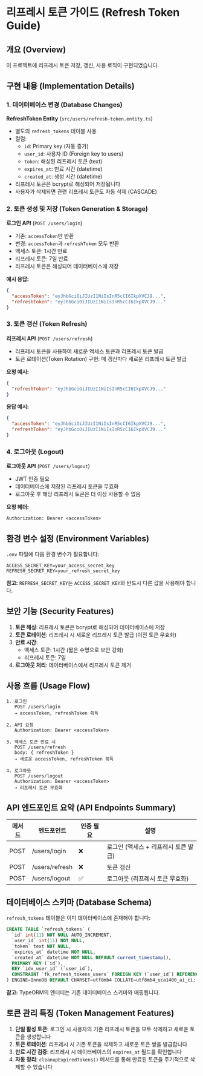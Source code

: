 # 리프레시 토큰 가이드 (Refresh Token Guide)

## 개요 (Overview)

이 프로젝트에 리프레시 토큰 저장, 갱신, 사용 로직이 구현되었습니다.

## 구현 내용 (Implementation Details)

### 1. 데이터베이스 변경 (Database Changes)

**RefreshToken Entity** (`src/users/refresh-token.entity.ts`)
- 별도의 `refresh_tokens` 테이블 사용
- 컬럼:
  - `id`: Primary key (자동 증가)
  - `user_id`: 사용자 ID (Foreign key to users)
  - `token`: 해싱된 리프레시 토큰 (text)
  - `expires_at`: 만료 시간 (datetime)
  - `created_at`: 생성 시간 (datetime)
- 리프레시 토큰은 bcrypt로 해싱되어 저장됩니다
- 사용자가 삭제되면 관련 리프레시 토큰도 자동 삭제 (CASCADE)

### 2. 토큰 생성 및 저장 (Token Generation & Storage)

**로그인 API** (`POST /users/login`)
- 기존: `accessToken`만 반환
- 변경: `accessToken`과 `refreshToken` 모두 반환
- 액세스 토큰: 1시간 만료
- 리프레시 토큰: 7일 만료
- 리프레시 토큰은 해싱되어 데이터베이스에 저장

**예시 응답:**
```json
{
  "accessToken": "eyJhbGciOiJIUzI1NiIsInR5cCI6IkpXVCJ9...",
  "refreshToken": "eyJhbGciOiJIUzI1NiIsInR5cCI6IkpXVCJ9..."
}
```

### 3. 토큰 갱신 (Token Refresh)

**리프레시 API** (`POST /users/refresh`)
- 리프레시 토큰을 사용하여 새로운 액세스 토큰과 리프레시 토큰 발급
- 토큰 로테이션(Token Rotation) 구현: 매 갱신마다 새로운 리프레시 토큰 발급

**요청 예시:**
```json
{
  "refreshToken": "eyJhbGciOiJIUzI1NiIsInR5cCI6IkpXVCJ9..."
}
```

**응답 예시:**
```json
{
  "accessToken": "eyJhbGciOiJIUzI1NiIsInR5cCI6IkpXVCJ9...",
  "refreshToken": "eyJhbGciOiJIUzI1NiIsInR5cCI6IkpXVCJ9..."
}
```

### 4. 로그아웃 (Logout)

**로그아웃 API** (`POST /users/logout`)
- JWT 인증 필요
- 데이터베이스에 저장된 리프레시 토큰을 무효화
- 로그아웃 후 해당 리프레시 토큰은 더 이상 사용할 수 없음

**요청 헤더:**
```
Authorization: Bearer <accessToken>
```

## 환경 변수 설정 (Environment Variables)

`.env` 파일에 다음 환경 변수가 필요합니다:

```
ACCESS_SECRET_KEY=your_access_secret_key
REFRESH_SECRET_KEY=your_refresh_secret_key
```

**참고:** `REFRESH_SECRET_KEY`는 `ACCESS_SECRET_KEY`와 반드시 다른 값을 사용해야 합니다.

## 보안 기능 (Security Features)

1. **토큰 해싱**: 리프레시 토큰은 bcrypt로 해싱되어 데이터베이스에 저장
2. **토큰 로테이션**: 리프레시 시 새로운 리프레시 토큰 발급 (이전 토큰 무효화)
3. **만료 시간**: 
   - 액세스 토큰: 1시간 (짧은 수명으로 보안 강화)
   - 리프레시 토큰: 7일
4. **로그아웃 처리**: 데이터베이스에서 리프레시 토큰 제거

## 사용 흐름 (Usage Flow)

```
1. 로그인
   POST /users/login
   → accessToken, refreshToken 획득

2. API 요청
   Authorization: Bearer <accessToken>
   
3. 액세스 토큰 만료 시
   POST /users/refresh
   body: { refreshToken }
   → 새로운 accessToken, refreshToken 획득

4. 로그아웃
   POST /users/logout
   Authorization: Bearer <accessToken>
   → 리프레시 토큰 무효화
```

## API 엔드포인트 요약 (API Endpoints Summary)

| 메서드 | 엔드포인트 | 인증 필요 | 설명 |
|--------|-----------|----------|------|
| POST | /users/login | ❌ | 로그인 (액세스 + 리프레시 토큰 발급) |
| POST | /users/refresh | ❌ | 토큰 갱신 |
| POST | /users/logout | ✅ | 로그아웃 (리프레시 토큰 무효화) |

## 데이터베이스 스키마 (Database Schema)

`refresh_tokens` 테이블은 이미 데이터베이스에 존재해야 합니다:

```sql
CREATE TABLE `refresh_tokens` (
  `id` int(11) NOT NULL AUTO_INCREMENT,
  `user_id` int(11) NOT NULL,
  `token` text NOT NULL,
  `expires_at` datetime NOT NULL,
  `created_at` datetime NOT NULL DEFAULT current_timestamp(),
  PRIMARY KEY (`id`),
  KEY `idx_user_id` (`user_id`),
  CONSTRAINT `fk_refresh_tokens_users` FOREIGN KEY (`user_id`) REFERENCES `users` (`id`) ON DELETE CASCADE
) ENGINE=InnoDB DEFAULT CHARSET=utf8mb4 COLLATE=utf8mb4_uca1400_ai_ci;
```

**참고:** TypeORM의 엔터티는 기존 데이터베이스 스키마와 매핑됩니다.

## 토큰 관리 특징 (Token Management Features)

1. **단일 활성 토큰**: 로그인 시 사용자의 기존 리프레시 토큰을 모두 삭제하고 새로운 토큰을 생성합니다
2. **토큰 로테이션**: 리프레시 시 기존 토큰을 삭제하고 새로운 토큰 쌍을 발급합니다
3. **만료 시간 검증**: 리프레시 시 데이터베이스의 `expires_at` 필드를 확인합니다
4. **자동 정리**: `cleanupExpiredTokens()` 메서드를 통해 만료된 토큰을 주기적으로 삭제할 수 있습니다
